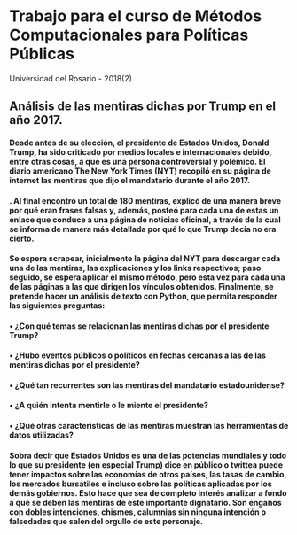 # Trabajo para el curso de Métodos Computacionales para Políticas Públicas

Universidad del Rosario - 2018(2)

## Análisis de las mentiras dichas por Trump en el año 2017.


#### Desde antes de su elección, el presidente de Estados Unidos, Donald Trump, ha sido criticado por medios locales e internacionales debido, entre otras cosas, a que es una persona controversial y polémico. El diario americano The New York Times (NYT) recopiló en su página de internet las mentiras que dijo el mandatario durante el año 2017. 

#### . Al final encontró un total de 180 mentiras, explicó de una manera breve por qué eran frases falsas y, además, posteó para cada una de estas un enlace que conduce a una página de noticias oficinal, a través de la cual se informa de manera más detallada por qué lo que Trump decía no era cierto.

#### Se espera scrapear, inicialmente la página del NYT para descargar cada una de las mentiras, las explicaciones y los links respectivos; paso seguido, se espera aplicar el mismo método, pero esta vez para cada una de las páginas a las que dirigen los vínculos obtenidos. Finalmente, se pretende hacer un análisis de texto con Python, que permita responder las siguientes preguntas:

#### •	¿Con qué temas se relacionan las mentiras dichas por el presidente Trump?
#### •	¿Hubo eventos públicos o políticos en fechas cercanas a las de las mentiras dichas por el presidente?
#### •	¿Qué tan recurrentes son las mentiras del mandatario estadounidense?
#### •	¿A quién intenta mentirle o le miente el presidente?
#### •	¿Qué otras características de las mentiras muestran las herramientas de datos utilizadas?

#### Sobra decir que Estados Unidos es una de las potencias mundiales y todo lo que su presidente (en especial Trump) dice en público o twittea puede tener impactos sobre las economías de otros países, las tasas de cambio, los mercados bursátiles e incluso sobre las políticas aplicadas por los demás gobiernos. Esto hace que sea de completo interés analizar a fondo a qué se deben las mentiras de este importante dignatario. Son engaños con dobles intenciones, chismes, calumnias sin ninguna intención o falsedades que salen del orgullo de este personaje. 

